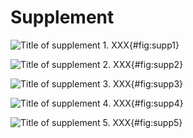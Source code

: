 # Supplement

![**Title of supplement 1.** XXX](./Figures/figureS1.svg){#fig:supp1}

![**Title of supplement 2.** XXX](./Figures/figureS2.svg){#fig:supp2}

![**Title of supplement 3.** XXX](./Figures/figureS3.svg){#fig:supp3}

![**Title of supplement 4.** XXX](./Figures/figureS4.svg){#fig:supp4}

![**Title of supplement 5.** XXX](./Figures/figureS5.svg){#fig:supp5}
